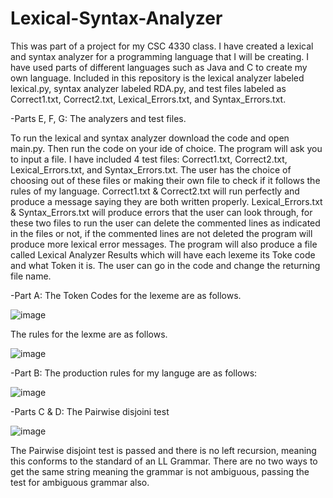 # Lexical-Syntax-Analyzer
This was part of a project for my CSC 4330 class. I have created a lexical and syntax analyzer for a programming language that I will be creating. I have used parts of different languages such as Java and C to create my own language. Included in this repository is the lexical analyzer labeled lexical.py, syntax analyzer labeled RDA.py, and test files labeled as Correct1.txt, Correct2.txt, Lexical_Errors.txt, and Syntax_Errors.txt. 

-Parts E, F, G: The analyzers and test files.

To run the lexical and syntax analyzer download the code and open main.py. Then run the code on your ide of choice. The program will ask you to input a file. I have included 4 test files: Correct1.txt, Correct2.txt, Lexical_Errors.txt, and Syntax_Errors.txt. The user has the choice of choosing out of these files or making their own file to check if it follows the rules of my language. Correct1.txt & Correct2.txt will run perfectly and produce a message saying they are both written properly. Lexical_Errors.txt & Syntax_Errors.txt will produce errors that the user can look through, for these two files to run the user can delete the commented lines as indicated in the files or not, if the commented lines are not deleted the program will produce more lexical error messages. The program will also produce a file called Lexical Analyzer Results which will have each lexeme its Toke code and what Token it is. The user can go in the code and change the returning file name. 

-Part A:
The Token Codes for the lexeme are as follows.

![image](https://user-images.githubusercontent.com/77017392/202861256-5b1ca24e-021e-4b4c-9804-800ad61131ae.png)

The rules for the lexme are as follows.

![image](https://user-images.githubusercontent.com/77017392/202861790-9f0e1599-0d91-40f0-9c52-9e4ddfda9b91.png)

-Part B: 
The production rules for my languge are as follows:

![image](https://user-images.githubusercontent.com/77017392/202862077-5e3005ee-fdb7-4db7-bf5d-c52e5d0d58a6.png)

-Parts C & D:
The Pairwise disjoini test

![image](https://user-images.githubusercontent.com/77017392/202862156-11e315e1-707b-4794-a757-e42882ffcc76.png)

The Pairwise disjoint test is passed and there is no left recursion, meaning this conforms to the standard of an LL Grammar. There are no two ways to get the same string meaning the grammar is not ambiguous, passing the test for ambiguous grammar also. 


